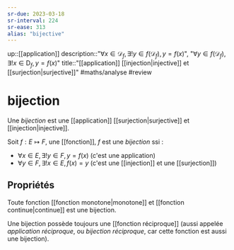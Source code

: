 ```yaml
---
sr-due: 2023-03-18
sr-interval: 224
sr-ease: 313
alias: "bijective"
---
```

up::[[application]]
description::"$\forall x \in \mathscr{D}_{f}, \exists! y \in f(\mathscr{D}_{f}), y = f(x)$", "$\forall y \in f(\mathscr{D}_{f}), \exists! x \in \mathsf{D}_{f}, y = f(x)$"
title::"[[application]] [[injection|injective]] et [[surjection|surjective]]"
#maths/analyse #review 
# bijection

Une *bijection* est une [[application]] [[surjection|surjective]] et [[injection|injective]].

Soit $f: E\mapsto F$, une [[fonction]], $f$ est une _bijection_ ssi :
 - $\forall x\in E, \exists! y\in F, y=f(x)$ (c'est une application)
 - $\forall y\in F, \exists!x\in E, f(x) = y$ (c'est une [[injection]] et une [[surjection]])

## Propriétés
Toute fonction [[fonction monotone|monotone]] et [[fonction continue|continue]] est une bijection.

Une bijection possède toujours une [[fonction réciproque]] (aussi appelée _application réciproque_, ou _bijection réciproque_, car cette fonction est aussi une bijection).



